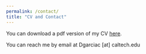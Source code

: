 ```yaml
---
permalink: /contact/
title: "CV and Contact"
---
```

You can download a pdf version of my CV [here](/files/pdf/cv/DGarcia_CV.pdf).

You can reach me by email at Dgarciac [at] caltech.edu